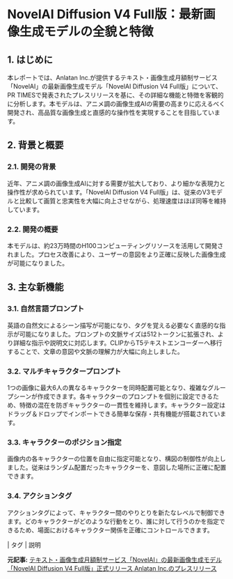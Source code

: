 # NovelAI Diffusion V4 Full版：最新画像生成モデルの全貌と特徴

## 1. はじめに

本レポートでは、Anlatan Inc.が提供するテキスト・画像生成月額制サービス「NovelAI」の最新画像生成モデル「NovelAI Diffusion V4 Full版」について、PR TIMESで発表されたプレスリリースを基に、その詳細な機能と特徴を客観的に分析します。本モデルは、アニメ調の画像生成AIの需要の高まりに応えるべく開発され、高品質な画像生成と直感的な操作性を実現することを目指しています。

## 2. 背景と概要

### 2.1. 開発の背景

近年、アニメ調の画像生成AIに対する需要が拡大しており、より細かな表現力と操作性が求められています。「NovelAI Diffusion V4 Full版」は、従来のV3モデルと比較して画質と忠実性を大幅に向上させながら、処理速度はほぼ同等を維持しています。

### 2.2. 開発の概要

本モデルは、約23万時間のH100コンピューティングリソースを活用して開発されました。プロセス改善により、ユーザーの意図をより正確に反映した画像生成が可能になりました。

## 3. 主な新機能

### 3.1. 自然言語プロンプト

英語の自然文によるシーン描写が可能になり、タグを覚える必要なく直感的な指示が可能になりました。プロンプトの文脈サイズは512トークンに拡張され、より詳細な指示や説明文に対応します。CLIPからT5テキストエンコーダーへ移行することで、文章の意図や文脈の理解力が大幅に向上しました。

### 3.2. マルチキャラクタープロンプト

1つの画像に最大6人の異なるキャラクターを同時配置可能となり、複雑なグループシーンが作成できます。各キャラクターのプロンプトを個別に設定できるため、特徴の混在を防ぎキャラクターの一貫性を維持します。キャラクター設定はドラッグ＆ドロップでインポートできる簡単な保存・共有機能が搭載されています。

### 3.3. キャラクターのポジション指定

画像内の各キャラクターの位置を自由に指定可能となり、構図の制御性が向上しました。従来はランダム配置だったキャラクターを、意図した場所に正確に配置できます。

### 3.4. アクションタグ

アクションタグによって、キャラクター間のやりとりを新たなレベルで制御できます。どのキャラクターがどのような行動をとり、誰に対して行うのかを指定できるため、場面におけるキャラクター関係を正確にコントロールできます。

| タグ | 説明 

**元記事:** [テキスト・画像生成月額制サービス「NovelAI」の最新画像生成モデル「NovelAI Diffusion V4 Full版」正式リリース Anlatan Inc.のプレスリリース](https://prtimes.jp/main/html/rd/p/000000005.000141874.html)